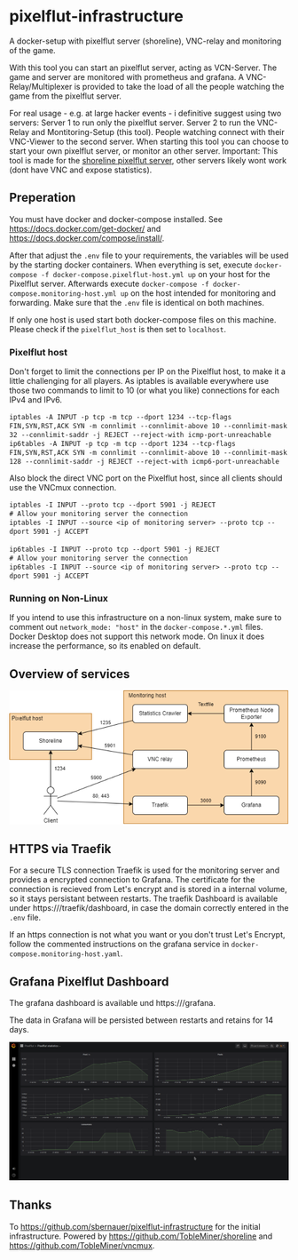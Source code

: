 # pixelflut-infrastructure
A docker-setup with pixelflut server (shoreline), VNC-relay and monitoring of the game.

With this tool you can start an pixelflut server, acting as VCN-Server.
The game and server are monitored with prometheus and grafana.
A VNC-Relay/Multiplexer is provided to take the load of all the people watching the game from the pixelflut server.

For real usage - e.g. at large hacker events - i definitive suggest using two servers:
Server 1 to run only the pixelflut server.
Server 2 to run the VNC-Relay and Montitoring-Setup (this tool).
People watching connect with their VNC-Viewer to the second server.
When starting this tool you can choose to start your own pixelflut server, or monitor an other server.
Important: This tool is made for the [shoreline pixelflut server](https://github.com/TobleMiner/shoreline), other servers likely wont work (dont have VNC and expose statistics).

## Preperation
You must have docker and docker-compose installed. See https://docs.docker.com/get-docker/ and https://docs.docker.com/compose/install/.

After that adjust the `.env` file to your requirements, the variables will be used by the starting docker containers.
When everything is set, execute `docker-compose -f docker-compose.pixelflut-host.yml up` on your host for the Pixelflut server.
Afterwards execute `docker-compose -f docker-compose.monitoring-host.yml up` on the host intended for monitoring and forwarding.
Make sure that the `.env` file is identical on both machines.

If only one host is used start both docker-compose files on this machine.
Please check if the `pixelflut_host` is then set to `localhost`.

### Pixelflut host

Don't forget to limit the connections per IP on the Pixelflut host, to make it a little challenging for all players.
As iptables is available everywhere use those two commands to limit to 10 (or what you like) connections for each IPv4 and IPv6.

```shell
iptables -A INPUT -p tcp -m tcp --dport 1234 --tcp-flags FIN,SYN,RST,ACK SYN -m connlimit --connlimit-above 10 --connlimit-mask 32 --connlimit-saddr -j REJECT --reject-with icmp-port-unreachable
ip6tables -A INPUT -p tcp -m tcp --dport 1234 --tcp-flags FIN,SYN,RST,ACK SYN -m connlimit --connlimit-above 10 --connlimit-mask 128 --connlimit-saddr -j REJECT --reject-with icmp6-port-unreachable
```

Also block the direct VNC port on the Pixelflut host, since all clients should use the VNCmux connection.

```shell
iptables -I INPUT --proto tcp --dport 5901 -j REJECT
# Allow your monitoring server the connection
iptables -I INPUT --source <ip of monitoring server> --proto tcp --dport 5901 -j ACCEPT

ip6tables -I INPUT --proto tcp --dport 5901 -j REJECT
# Allow your monitoring server the connection
ip6tables -I INPUT --source <ip of monitoring server> --proto tcp --dport 5901 -j ACCEPT

```

### Running on Non-Linux

If you intend to use this infrastructure on a non-linux system, make sure to comment out `network_mode: "host"` in the `docker-compose.*.yml` files.
Docker Desktop does not support this network mode. On linux it does increase the performance, so its enabled on default.

## Overview of services
![Overview of services](docs/images/services.png?raw=true "Overview of services")

## HTTPS via Traefik

For a secure TLS connection Traefik is used for the monitoring server and provides a encrypted connection to Grafana.
The certificate for the connection is recieved from Let's encrypt and is stored in a internal volume, so it stays persistant between restarts.
The traefik Dashboard is available under https://<hostname>/traefik/dashboard, in case the domain correctly entered in the `.env` file.

If an https connection is not what you want or you don't trust Let's Encrypt, follow the commented instructions on the grafana service in `docker-compose.monitoring-host.yaml`.

## Grafana Pixelflut Dashboard

The grafana dashboard is available und https://<hostname>/grafana.

The data in Grafana will be persisted between restarts and retains for 14 days.

![Grafana Pixelflut Dashboard](docs/images/dashboard.png?raw=true "Grafana Pixelflut Dashboard")

## Thanks
To https://github.com/sbernauer/pixelflut-infrastructure for the initial infrastructure.
Powered by https://github.com/TobleMiner/shoreline and https://github.com/TobleMiner/vncmux.

